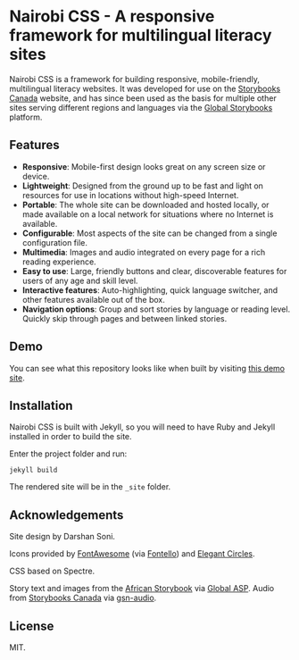 # Nairobi CSS - A responsive framework for multilingual literacy sites

Nairobi CSS is a framework for building responsive, mobile-friendly, multilingual literacy websites. It was developed for use on the [Storybooks Canada](http://storybookscanada.ca) website, and has since been used as the basis for multiple other sites serving different regions and languages via the [Global Storybooks](http://globalstorybooks.net) platform.

## Features

* **Responsive**: Mobile-first design looks great on any screen size or device.
* **Lightweight**: Designed from the ground up to be fast and light on resources for use in locations without high-speed Internet.
* **Portable**: The whole site can be downloaded and hosted locally, or made available on a local network for situations where no Internet is available.
* **Configurable**: Most aspects of the site can be changed from a single configuration file.
* **Multimedia**: Images and audio integrated on every page for a rich reading experience.
* **Easy to use**: Large, friendly buttons and clear, discoverable features for users of any age and skill level.
* **Interactive features**: Auto-highlighting, quick language switcher, and other features available out of the box.
* **Navigation options**: Group and sort stories by language or reading level. Quickly skip through pages and between linked stories.

## Demo

You can see what this repository looks like when built by visiting [this demo site](https://global-asp.github.io/nairobi/).

## Installation

Nairobi CSS is built with Jekyll, so you will need to have Ruby and Jekyll installed in order to build the site.

Enter the project folder and run:

    jekyll build

The rendered site will be in the `_site` folder.

## Acknowledgements

Site design by Darshan Soni.

Icons provided by [FontAwesome](http://fontawesome.io/) (via [Fontello](http://fontello.com/)) and [Elegant Circles](https://dohliam.github.io/elegant-circles/).

CSS based on Spectre.

Story text and images from the [African Storybook](http://africanstorybook.org) via [Global ASP](https://global-asp.github.io/). Audio from [Storybooks Canada](http://storybookscanada.ca) via [gsn-audio](https://github.com/global-asp/gsn-audio).

## License

MIT.
